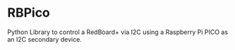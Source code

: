 # RBPico
Python Library to control a RedBoard+ via I2C using a Raspberry Pi PICO as an I2C secondary device.
